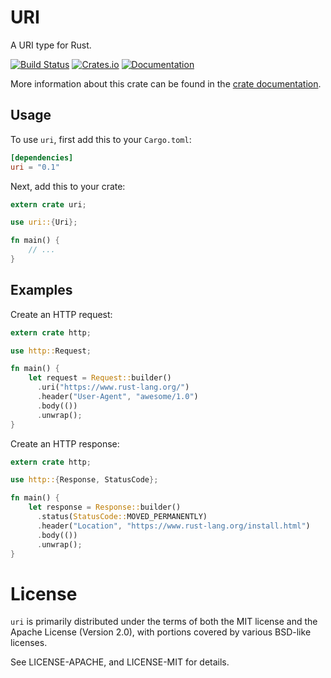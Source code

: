 # URI

A URI type for Rust.

[![Build Status](https://travis-ci.org/hyperium/http.svg?branch=master)](https://travis-ci.org/hyperium/http)
[![Crates.io](https://img.shields.io/crates/v/uri.svg?maxAge=2592000)](https://crates.io/crates/uri)
[![Documentation](https://docs.rs/uri/badge.svg)][dox]

More information about this crate can be found in the [crate
documentation][dox].

[dox]: https://docs.rs/uri

## Usage

To use `uri`, first add this to your `Cargo.toml`:

```toml
[dependencies]
uri = "0.1"
```

Next, add this to your crate:

```rust
extern crate uri;

use uri::{Uri};

fn main() {
    // ...
}
```

## Examples

Create an HTTP request:

```rust
extern crate http;

use http::Request;

fn main() {
    let request = Request::builder()
      .uri("https://www.rust-lang.org/")
      .header("User-Agent", "awesome/1.0")
      .body(())
      .unwrap();
}
```

Create an HTTP response:

```rust
extern crate http;

use http::{Response, StatusCode};

fn main() {
    let response = Response::builder()
      .status(StatusCode::MOVED_PERMANENTLY)
      .header("Location", "https://www.rust-lang.org/install.html")
      .body(())
      .unwrap();
}
```

# License

`uri` is primarily distributed under the terms of both the MIT license and the
Apache License (Version 2.0), with portions covered by various BSD-like
licenses.

See LICENSE-APACHE, and LICENSE-MIT for details.

